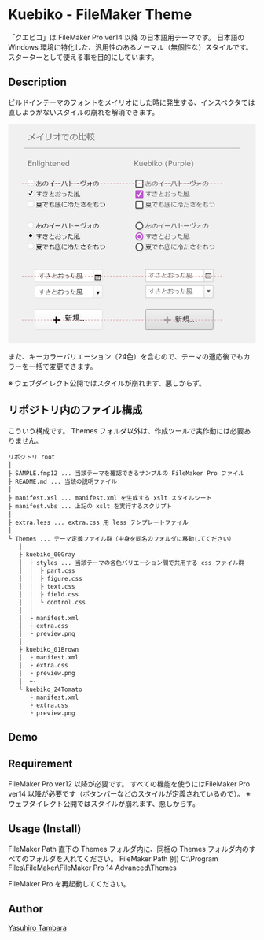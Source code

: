 Kuebiko - FileMaker Theme
====

「クエビコ」は FileMaker Pro ver14 以降 の日本語用テーマです。
日本語の Windows 環境に特化した、汎用性のあるノーマル（無個性な）スタイルです。
スターターとして使える事を目的にしています。



## Description

ビルドインテーマのフォントをメイリオにした時に発生する、インスペクタでは直しようがないスタイルの崩れを解消できます。

![alt内容](images/compare.png)

また、キーカラーバリエーション（24色）を含むので、テーマの適応後でもカラーを一括で変更できます。


※ ウェブダイレクト公開ではスタイルが崩れます、悪しからず。

## リポジトリ内のファイル構成

こういう構成です。
Themes フォルダ以外は、作成ツールで実作動には必要ありません。

```
リポジトリ root
│
├ SAMPLE.fmp12 ... 当該テーマを確認できるサンプルの FileMaker Pro ファイル
├ README.md ... 当該の説明ファイル
│
├ manifest.xsl ... manifest.xml を生成する xslt スタイルシート
├ manifest.vbs ... 上記の xslt を実行するスクリプト
│
├ extra.less ... extra.css 用 less テンプレートファイル
│
└ Themes ... テーマ定義ファイル群（中身を同名のフォルダに移動してください）
   │
   ├ kuebiko_00Gray
   │  ├ styles ... 当該テーマの各色バリエーション間で共用する css ファイル群
   │  │  ├ part.css
   │  │  ├ figure.css
   │  │  ├ text.css
   │  │  ├ field.css
   │  │  └ control.css
   │  │
   │  ├ manifest.xml
   │  ├ extra.css
   │  └ preview.png
   │
   ├ kuebiko_01Brown
   │  ├ manifest.xml
   │  ├ extra.css
   │  └ preview.png
   │  ～
   └ kuebiko_24Tomato
      ├ manifest.xml
      ├ extra.css
      └ preview.png
```



## Demo




## Requirement
FileMaker Pro ver12 以降が必要です。
すべての機能を使うにはFileMaker Pro ver14 以降が必要です（ボタンバーなどのスタイルが定義されているので）。
※ ウェブダイレクト公開ではスタイルが崩れます、悪しからず。


## Usage (Install)
FileMaker Path 直下の Themes フォルダ内に、同梱の Themes フォルダ内のすべてのフォルダを入れてください。
FileMaker Path 例) C:\Program Files\FileMaker\FileMaker Pro 14 Advanced\Themes

FileMaker Pro を再起動してください。


## Author
[Yasuhiro Tambara](https://github.com/YasuhiroTambara)
